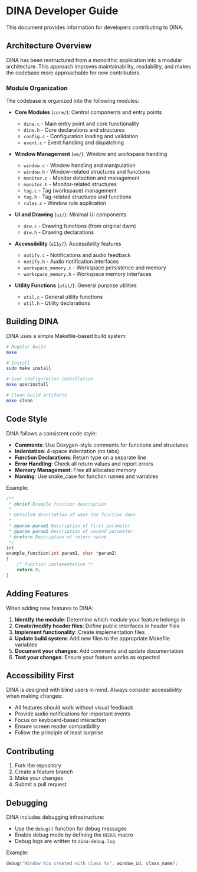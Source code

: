 # DINA Developer Guide

This document provides information for developers contributing to DINA.

## Architecture Overview

DINA has been restructured from a monolithic application into a modular architecture. This approach improves maintainability, readability, and makes the codebase more approachable for new contributors.

### Module Organization

The codebase is organized into the following modules:

- **Core Modules** (`core/`): Central components and entry points
  - `dina.c` - Main entry point and core functionality
  - `dina.h` - Core declarations and structures
  - `config.c` - Configuration loading and validation
  - `event.c` - Event handling and dispatching

- **Window Management** (`wm/`): Window and workspace handling
  - `window.c` - Window handling and manipulation
  - `window.h` - Window-related structures and functions
  - `monitor.c` - Monitor detection and management
  - `monitor.h` - Monitor-related structures
  - `tag.c` - Tag (workspace) management
  - `tag.h` - Tag-related structures and functions
  - `rules.c` - Window rule application

- **UI and Drawing** (`ui/`): Minimal UI components
  - `drw.c` - Drawing functions (from original dwm)
  - `drw.h` - Drawing declarations

- **Accessibility** (`a11y/`): Accessibility features
  - `notify.c` - Notifications and audio feedback
  - `notify.h` - Audio notification interfaces
  - `workspace_memory.c` - Workspace persistence and memory
  - `workspace_memory.h` - Workspace memory interfaces

- **Utility Functions** (`util/`): General purpose utilities
  - `util.c` - General utility functions
  - `util.h` - Utility declarations

## Building DINA

DINA uses a simple Makefile-based build system:

```sh
# Regular build
make

# Install
sudo make install

# User configuration installation
make userinstall

# Clean build artifacts
make clean
```

## Code Style

DINA follows a consistent code style:

- **Comments**: Use Doxygen-style comments for functions and structures
- **Indentation**: 4-space indentation (no tabs)
- **Function Declarations**: Return type on a separate line
- **Error Handling**: Check all return values and report errors
- **Memory Management**: Free all allocated memory
- **Naming**: Use snake_case for function names and variables

Example:

```c
/**
 * @brief Example function description
 * 
 * Detailed description of what the function does
 * 
 * @param param1 Description of first parameter
 * @param param2 Description of second parameter
 * @return Description of return value
 */
int
example_function(int param1, char *param2)
{
    /* Function implementation */
    return 0;
}
```

## Adding Features

When adding new features to DINA:

1. **Identify the module**: Determine which module your feature belongs in
2. **Create/modify header files**: Define public interfaces in header files
3. **Implement functionality**: Create implementation files
4. **Update build system**: Add new files to the appropriate Makefile variables
5. **Document your changes**: Add comments and update documentation
6. **Test your changes**: Ensure your feature works as expected

## Accessibility First

DINA is designed with blind users in mind. Always consider accessibility when making changes:

- All features should work without visual feedback
- Provide audio notifications for important events
- Focus on keyboard-based interaction
- Ensure screen reader compatibility
- Follow the principle of least surprise

## Contributing

1. Fork the repository
2. Create a feature branch
3. Make your changes
4. Submit a pull request

## Debugging

DINA includes debugging infrastructure:

- Use the `debug()` function for debug messages
- Enable debug mode by defining the `DEBUG` macro
- Debug logs are written to `dina-debug.log`

Example:

```c
debug("Window %lu created with class %s", window_id, class_name);
```